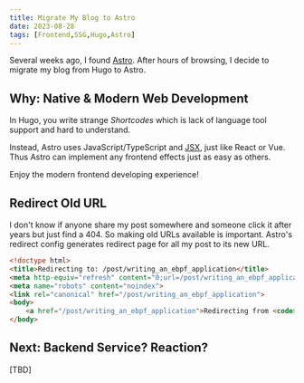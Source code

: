 ```yaml
---
title: Migrate My Blog to Astro
date: 2023-08-28
tags: [Frontend,SSG,Hugo,Astro]
---
```


Several weeks ago, I found [Astro](https://astro.build). After hours of browsing, I decide to migrate my blog from Hugo to Astro.

## Why: Native & Modern Web Development

In Hugo, you write strange *Shortcodes* which is lack of language tool support and hard to understand.

Instead, Astro uses JavaScript/TypeScript and [JSX](https://react.dev/learn/writing-markup-with-jsx), just like React or Vue. Thus Astro can implement any frontend effects just as easy as others.

Enjoy the modern frontend developing experience!

## Redirect Old URL

I don't know if anyone share my post somewhere and someone click it after years but just find a 404. So making old URLs available is important. Astro's redirect config generates redirect page for all my post to its new URL.

```html
<!doctype html>
<title>Redirecting to: /post/writing_an_ebpf_application</title>
<meta http-equiv="refresh" content="0;url=/post/writing_an_ebpf_application">
<meta name="robots" content="noindex">
<link rel="canonical" href="/post/writing_an_ebpf_application">
<body>
	<a href="/post/writing_an_ebpf_application">Redirecting from <code>/posts/writing_an_ebpf_application/</code> to <code>/post/writing_an_ebpf_application</code></a>
</body>
```

## Next: Backend Service? Reaction?

[TBD]
